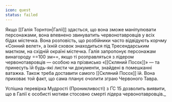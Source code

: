```yaml
---
icon: quest
status: failed
---
```


Якщо [[Галія Торнтон|Галії]] здасться, що вона зможе маніпулювати персонажами, вона впевнено звинуватить червонотавровців у всіх бідах містечка. Вона розповість, що розбійники часто відвідують корчму «Сонний велет», а їхній сховок знаходиться під Тресендарським маєтком, на східній окраїні містечка. Галія запропонує персонажам винагороду ==100 зм==, якщо ті розправляться з лідером червонотавровців — особою на прізвисько «[[Скляний Посох]]» — та принесуть їй будь-які листи чи документи, знайдені в помешканні ватажка. Також треба доставити самого [[Скляний Посох]] їй. Вона приховає той факт, що сама планує очолити зграю Червоного Тавра. 

Успішна перевірка Мудрості (Проникливості) з ҐС 15 дозволить виявити, що в Галії є особисті мотиви стосовно смерті лідера червонотавровців._